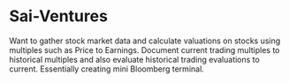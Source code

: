 # Sai-Ventures
Want to gather stock market data and calculate valuations on stocks using multiples such as Price to Earnings. 
Document current trading multiples to historical multiples and also evaluate historical trading evaluations to current. 
Essentially creating mini Bloomberg terminal.
